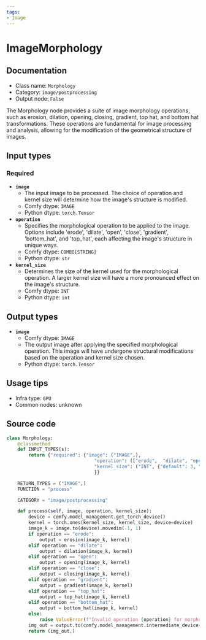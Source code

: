 ```yaml
---
tags:
- Image
---
```


# ImageMorphology
## Documentation
- Class name: `Morphology`
- Category: `image/postprocessing`
- Output node: `False`

The Morphology node provides a suite of image morphology operations, such as erosion, dilation, opening, closing, gradient, top hat, and bottom hat transformations. These operations are fundamental for image processing and analysis, allowing for the modification of the geometrical structure of images.
## Input types
### Required
- **`image`**
    - The input image to be processed. The choice of operation and kernel size will determine how the image's structure is modified.
    - Comfy dtype: `IMAGE`
    - Python dtype: `torch.Tensor`
- **`operation`**
    - Specifies the morphological operation to be applied to the image. Options include 'erode', 'dilate', 'open', 'close', 'gradient', 'bottom_hat', and 'top_hat', each affecting the image's structure in unique ways.
    - Comfy dtype: `COMBO[STRING]`
    - Python dtype: `str`
- **`kernel_size`**
    - Determines the size of the kernel used for the morphological operation. A larger kernel size will have a more pronounced effect on the image's structure.
    - Comfy dtype: `INT`
    - Python dtype: `int`
## Output types
- **`image`**
    - Comfy dtype: `IMAGE`
    - The output image after applying the specified morphological operation. This image will have undergone structural modifications based on the operation and kernel size chosen.
    - Python dtype: `torch.Tensor`
## Usage tips
- Infra type: `GPU`
- Common nodes: unknown


## Source code
```python
class Morphology:
    @classmethod
    def INPUT_TYPES(s):
        return {"required": {"image": ("IMAGE",),
                                "operation": (["erode",  "dilate", "open", "close", "gradient", "bottom_hat", "top_hat"],),
                                "kernel_size": ("INT", {"default": 3, "min": 3, "max": 999, "step": 1}),
                                }}

    RETURN_TYPES = ("IMAGE",)
    FUNCTION = "process"

    CATEGORY = "image/postprocessing"

    def process(self, image, operation, kernel_size):
        device = comfy.model_management.get_torch_device()
        kernel = torch.ones(kernel_size, kernel_size, device=device)
        image_k = image.to(device).movedim(-1, 1)
        if operation == "erode":
            output = erosion(image_k, kernel)
        elif operation == "dilate":
            output = dilation(image_k, kernel)
        elif operation == "open":
            output = opening(image_k, kernel)
        elif operation == "close":
            output = closing(image_k, kernel)
        elif operation == "gradient":
            output = gradient(image_k, kernel)
        elif operation == "top_hat":
            output = top_hat(image_k, kernel)
        elif operation == "bottom_hat":
            output = bottom_hat(image_k, kernel)
        else:
            raise ValueError(f"Invalid operation {operation} for morphology. Must be one of 'erode', 'dilate', 'open', 'close', 'gradient', 'tophat', 'bottomhat'")
        img_out = output.to(comfy.model_management.intermediate_device()).movedim(1, -1)
        return (img_out,)

```

